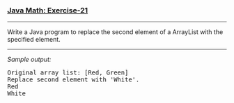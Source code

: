 ### [Java Math: Exercise-21](https://www.w3resource.com/java-exercises/collection/java-collection-exercise-21.php)

***
<p>Write a Java program to replace the second element of a ArrayList with the specified element.</p>

***
_Sample output:_
<pre class="output">
Original array list: [Red, Green]                                      
Replace second element with 'White'.                                   
Red                                                                    
White
</pre>